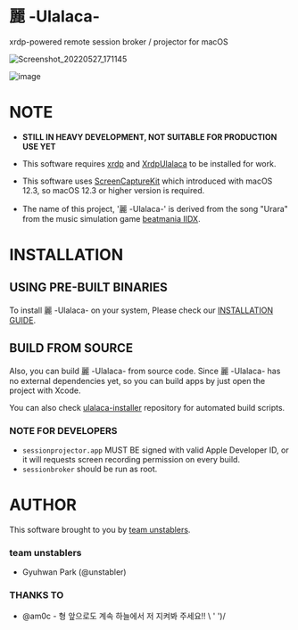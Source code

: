 # 麗 -Ulalaca-

xrdp-powered remote session broker / projector for macOS

![Screenshot_20220527_171145](https://user-images.githubusercontent.com/964412/170659838-3843d5e9-3372-47f8-940b-4ce183ca5ec9.png)

![image](https://user-images.githubusercontent.com/964412/194804281-0feb38fc-e64e-4327-92cf-d53e43215f5b.png)


# NOTE

- **STILL IN HEAVY DEVELOPMENT, NOT SUITABLE FOR PRODUCTION USE YET**
- This software requires [xrdp](https://github.com/neutrinolabs/xrdp) and [XrdpUlalaca](https://github.com/neutrinolabs/ulalaca-xrdp) to be installed for work.
- This software uses [ScreenCaptureKit](https://developer.apple.com/documentation/screencapturekit) which introduced with macOS 12.3, so macOS 12.3 or higher version is required.

- The name of this project, '麗 -Ulalaca-' is derived from the song "Urara" from the music simulation game [beatmania IIDX](https://en.wikipedia.org/wiki/Beatmania_IIDX).

# INSTALLATION

## USING PRE-BUILT BINARIES
To install 麗 -Ulalaca- on your system, Please check our [INSTALLATION GUIDE](https://teamunstablers.notion.site/xrdp-Ulalaca-Getting-started-f82b0c55f0b540a6ac277cc5902361b1).

## BUILD FROM SOURCE
Also, you can build 麗 -Ulalaca- from source code. Since 麗 -Ulalaca- has no external dependencies yet, so you can build apps by just open the project with Xcode. 

You can also check [ulalaca-installer](https://github.com/team-unstablers/ulalaca-installer) repository for automated build scripts.

### NOTE FOR DEVELOPERS
- `sessionprojector.app` MUST BE signed with valid Apple Developer ID, or it will requests screen recording permission on every build.
- `sessionbroker` should be run as root.

# AUTHOR

This software brought to you by [team unstablers](https://unstabler.pl).

### team unstablers

- Gyuhwan Park (@unstabler)

### THANKS TO

- @am0c - 형 앞으로도 계속 하늘에서 저 지켜봐 주세요!! \ ' ')/
